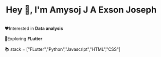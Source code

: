<h1 align="center">Hey 👋, I'm Amysoj J A Exson Joseph</h1>
<br>
❤️Interested in <b>Data analysis</b><br><br>
🔎Exploring <b>FLutter</b><br><br>
📚 stack = ["FLutter","Python","Javascript","HTML","CSS"]
<br>

